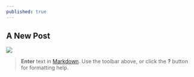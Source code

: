 ```yaml
---
published: true
---
```


## A New Post
![](/_posts/background.png)
> **Enter** text in [Markdown](http://daringfireball.net/projects/markdown/). Use the toolbar above, or click the **?** button for formatting help.